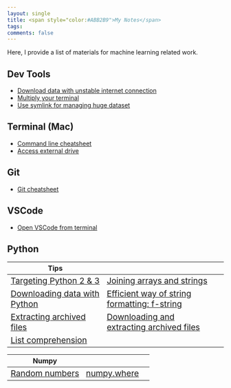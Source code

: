 ```yaml
---
layout: single
title: <span style="color:#ABB2B9">My Notes</span>
tags: 
comments: false
---
```


Here, I provide a list of materials for machine learning related work.


## Dev Tools<!--(https://github.com/upengareri/fastai_part1/tree/master/tools)-->
* [Download data with unstable internet connection](https://github.com/upengareri/fastai_part1/blob/master/tools/download_data_curlwget.md)
* [Multiply your terminal](https://github.com/upengareri/fastai_part1/blob/master/tools/basics_of_tmux.md)
* [Use symlink for managing huge dataset](https://github.com/upengareri/fastai_part1/blob/master/tools/symlink.md)


## Terminal (Mac)
* [Command line cheatsheet](https://github.com/upengareri/data_science/blob/master/notes/terminal/command_line_cheats.md)
* [Access external drive](access_external_drive)

## Git
* [Git cheatsheet](git_cheatsheet)

## VSCode
* [Open VSCode from terminal](vscode/code_from_terminal.md)

## Python

|Tips | | |
|-|-|-|
|[<span style="font-size:1.2em;">Targeting Python 2 & 3</span>](python/targeting_python_2_3)| [<span style="font-size:1.2em;">Joining arrays and strings</span>](python/joining_arrays_and_strings) |
|[<span style="font-size:1.2em;">Downloading data with Python</span>](python/downloading_data) | [<span style="font-size:1.2em;">Efficient way of string formatting: f-string</span>](python/f_string) |
|[<span style="font-size:1.2em;">Extracting archived files</span>](python/extracting_archived_files)| [<span style="font-size:1.2em;">Downloading and extracting archived files</span>](python/downloading_and_extracting)|
|[<span style="font-size:1.2em;">List comprehension</span>](python/list_comprehension)| |

|Numpy | | |
|-|-|-|
|[<span style="font-size:1.2em;">Random numbers</span>](python/numpy/np_random_numbers)| [<span style="font-size:1.2em;">numpy.where</span>](python/numpy/np_where) |
